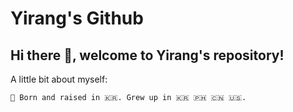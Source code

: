 # Yirang's Github 

## Hi there :wave:, welcome to Yirang's repository! 

A little bit about myself:

    🐣 Born and raised in 🇰🇷. Grew up in 🇰🇷 🇵🇭 🇨🇳 🇺🇸.


    
<!-- TO DO: add more details about me later -->
